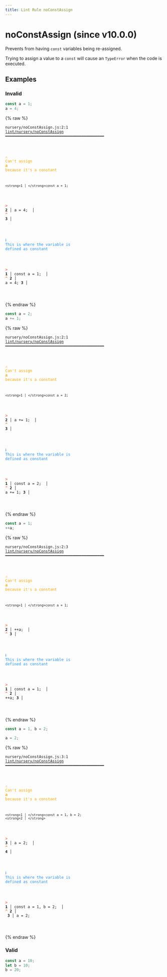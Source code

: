 ```yaml
---
title: Lint Rule noConstAssign
---
```


# noConstAssign (since v10.0.0)

Prevents from having `const` variables being re-assigned.

Trying to assign a value to a `const` will cause an `TypeError` when the code is executed.

## Examples

### Invalid

```jsx
const a = 1;
a = 4;
```

{% raw %}<pre class="language-text"><code class="language-text">nursery/noConstAssign.js:2:1 <a href="https://docs.rome.tools/lint/rules/noConstAssign">lint/nursery/noConstAssign</a> ━━━━━━━━━━━━━━━━━━━━━━━━━━━━━━━━━━━━━━━━━━━━

<strong><span style="color: Orange;">  </span></strong><strong><span style="color: Orange;">⚠</span></strong> <span style="color: Orange;">Can't assign </span><span style="color: Orange;"><strong>a</strong></span><span style="color: Orange;"> because it's a constant</span>
  
    <strong>1 │ </strong>const a = 1;
<strong><span style="color: Tomato;">  </span></strong><strong><span style="color: Tomato;">&gt;</span></strong> <strong>2 │ </strong>a = 4;
   <strong>   │ </strong><strong><span style="color: Tomato;">^</span></strong>
    <strong>3 │ </strong>
  
<strong><span style="color: rgb(38, 148, 255);">  </span></strong><strong><span style="color: rgb(38, 148, 255);">ℹ</span></strong> <span style="color: rgb(38, 148, 255);">This is where the variable is defined as constant</span>
  
<strong><span style="color: Tomato;">  </span></strong><strong><span style="color: Tomato;">&gt;</span></strong> <strong>1 │ </strong>const a = 1;
   <strong>   │ </strong>      <strong><span style="color: Tomato;">^</span></strong>
    <strong>2 │ </strong>a = 4;
    <strong>3 │ </strong>
  
</code></pre>{% endraw %}

```jsx
const a = 2;
a += 1;
```

{% raw %}<pre class="language-text"><code class="language-text">nursery/noConstAssign.js:2:1 <a href="https://docs.rome.tools/lint/rules/noConstAssign">lint/nursery/noConstAssign</a> ━━━━━━━━━━━━━━━━━━━━━━━━━━━━━━━━━━━━━━━━━━━━

<strong><span style="color: Orange;">  </span></strong><strong><span style="color: Orange;">⚠</span></strong> <span style="color: Orange;">Can't assign </span><span style="color: Orange;"><strong>a</strong></span><span style="color: Orange;"> because it's a constant</span>
  
    <strong>1 │ </strong>const a = 2;
<strong><span style="color: Tomato;">  </span></strong><strong><span style="color: Tomato;">&gt;</span></strong> <strong>2 │ </strong>a += 1;
   <strong>   │ </strong><strong><span style="color: Tomato;">^</span></strong>
    <strong>3 │ </strong>
  
<strong><span style="color: rgb(38, 148, 255);">  </span></strong><strong><span style="color: rgb(38, 148, 255);">ℹ</span></strong> <span style="color: rgb(38, 148, 255);">This is where the variable is defined as constant</span>
  
<strong><span style="color: Tomato;">  </span></strong><strong><span style="color: Tomato;">&gt;</span></strong> <strong>1 │ </strong>const a = 2;
   <strong>   │ </strong>      <strong><span style="color: Tomato;">^</span></strong>
    <strong>2 │ </strong>a += 1;
    <strong>3 │ </strong>
  
</code></pre>{% endraw %}

```jsx
const a = 1;
++a;
```

{% raw %}<pre class="language-text"><code class="language-text">nursery/noConstAssign.js:2:3 <a href="https://docs.rome.tools/lint/rules/noConstAssign">lint/nursery/noConstAssign</a> ━━━━━━━━━━━━━━━━━━━━━━━━━━━━━━━━━━━━━━━━━━━━

<strong><span style="color: Orange;">  </span></strong><strong><span style="color: Orange;">⚠</span></strong> <span style="color: Orange;">Can't assign </span><span style="color: Orange;"><strong>a</strong></span><span style="color: Orange;"> because it's a constant</span>
  
    <strong>1 │ </strong>const a = 1;
<strong><span style="color: Tomato;">  </span></strong><strong><span style="color: Tomato;">&gt;</span></strong> <strong>2 │ </strong>++a;
   <strong>   │ </strong>  <strong><span style="color: Tomato;">^</span></strong>
    <strong>3 │ </strong>
  
<strong><span style="color: rgb(38, 148, 255);">  </span></strong><strong><span style="color: rgb(38, 148, 255);">ℹ</span></strong> <span style="color: rgb(38, 148, 255);">This is where the variable is defined as constant</span>
  
<strong><span style="color: Tomato;">  </span></strong><strong><span style="color: Tomato;">&gt;</span></strong> <strong>1 │ </strong>const a = 1;
   <strong>   │ </strong>      <strong><span style="color: Tomato;">^</span></strong>
    <strong>2 │ </strong>++a;
    <strong>3 │ </strong>
  
</code></pre>{% endraw %}

```jsx
const a = 1, b = 2;

a = 2;
```

{% raw %}<pre class="language-text"><code class="language-text">nursery/noConstAssign.js:3:1 <a href="https://docs.rome.tools/lint/rules/noConstAssign">lint/nursery/noConstAssign</a> ━━━━━━━━━━━━━━━━━━━━━━━━━━━━━━━━━━━━━━━━━━━━

<strong><span style="color: Orange;">  </span></strong><strong><span style="color: Orange;">⚠</span></strong> <span style="color: Orange;">Can't assign </span><span style="color: Orange;"><strong>a</strong></span><span style="color: Orange;"> because it's a constant</span>
  
    <strong>1 │ </strong>const a = 1, b = 2;
    <strong>2 │ </strong>
<strong><span style="color: Tomato;">  </span></strong><strong><span style="color: Tomato;">&gt;</span></strong> <strong>3 │ </strong>a = 2;
   <strong>   │ </strong><strong><span style="color: Tomato;">^</span></strong>
    <strong>4 │ </strong>
  
<strong><span style="color: rgb(38, 148, 255);">  </span></strong><strong><span style="color: rgb(38, 148, 255);">ℹ</span></strong> <span style="color: rgb(38, 148, 255);">This is where the variable is defined as constant</span>
  
<strong><span style="color: Tomato;">  </span></strong><strong><span style="color: Tomato;">&gt;</span></strong> <strong>1 │ </strong>const a = 1, b = 2;
   <strong>   │ </strong>      <strong><span style="color: Tomato;">^</span></strong>
    <strong>2 │ </strong>
    <strong>3 │ </strong>a = 2;
  
</code></pre>{% endraw %}

### Valid

```jsx
const a = 10;
let b = 10;
b = 20;
```

